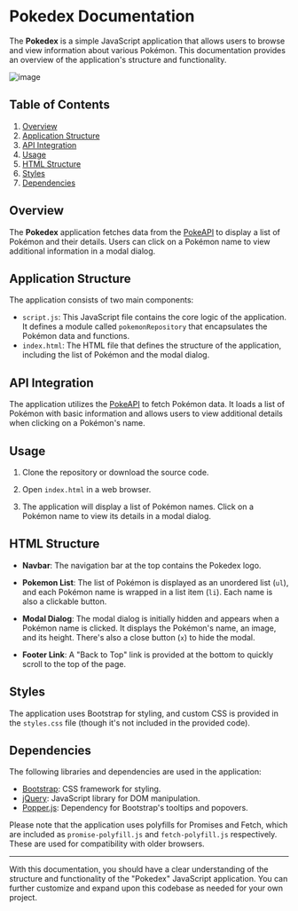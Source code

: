 # Pokedex Documentation

The **Pokedex** is a simple JavaScript application that allows users to browse and view information about various Pokémon. This documentation provides an overview of the application's structure and functionality.

![image](https://github-production-user-asset-6210df.s3.amazonaws.com/122026800/266649224-4e47c9a5-5ba4-4577-bc01-0d9c49a45300.png)

## Table of Contents

1. [Overview](#overview)
2. [Application Structure](#application-structure)
3. [API Integration](#api-integration)
4. [Usage](#usage)
5. [HTML Structure](#html-structure)
6. [Styles](#styles)
7. [Dependencies](#dependencies)

## Overview

The **Pokedex** application fetches data from the [PokeAPI](https://pokeapi.co/) to display a list of Pokémon and their details. Users can click on a Pokémon name to view additional information in a modal dialog.

## Application Structure

The application consists of two main components:

- `script.js`: This JavaScript file contains the core logic of the application. It defines a module called `pokemonRepository` that encapsulates the Pokémon data and functions.
- `index.html`: The HTML file that defines the structure of the application, including the list of Pokémon and the modal dialog.

## API Integration

The application utilizes the [PokeAPI](https://pokeapi.co/) to fetch Pokémon data. It loads a list of Pokémon with basic information and allows users to view additional details when clicking on a Pokémon's name.

## Usage

1. Clone the repository or download the source code.

2. Open `index.html` in a web browser.

3. The application will display a list of Pokémon names. Click on a Pokémon name to view its details in a modal dialog.

## HTML Structure

- **Navbar**: The navigation bar at the top contains the Pokedex logo.

- **Pokemon List**: The list of Pokémon is displayed as an unordered list (`ul`), and each Pokémon name is wrapped in a list item (`li`). Each name is also a clickable button.

- **Modal Dialog**: The modal dialog is initially hidden and appears when a Pokémon name is clicked. It displays the Pokémon's name, an image, and its height. There's also a close button (`x`) to hide the modal.

- **Footer Link**: A "Back to Top" link is provided at the bottom to quickly scroll to the top of the page.

## Styles

The application uses Bootstrap for styling, and custom CSS is provided in the `styles.css` file (though it's not included in the provided code).

## Dependencies

The following libraries and dependencies are used in the application:

- [Bootstrap](https://getbootstrap.com/): CSS framework for styling.
- [jQuery](https://jquery.com/): JavaScript library for DOM manipulation.
- [Popper.js](https://popper.js.org/): Dependency for Bootstrap's tooltips and popovers.

Please note that the application uses polyfills for Promises and Fetch, which are included as `promise-polyfill.js` and `fetch-polyfill.js` respectively. These are used for compatibility with older browsers.

---

With this documentation, you should have a clear understanding of the structure and functionality of the "Pokedex" JavaScript application. You can further customize and expand upon this codebase as needed for your own project.
